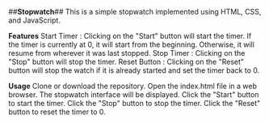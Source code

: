 ##**Stopwatch**##
This is a simple stopwatch implemented using HTML, CSS, and JavaScript.

**Features**
Start Timer : Clicking on the "Start" button will start the timer. If the timer is currently at 0, it will start from the beginning. Otherwise, it will resume from wherever it was last stopped.
Stop Timer : Clicking on the "Stop" button will stop the timer.
Reset Button : Clicking on the "Reset" button will stop the watch if it is already started and set the timer back to 0.

**Usage**
Clone or download the repository.
Open the index.html file in a web browser.
The stopwatch interface will be displayed.
Click the "Start" button to start the timer.
Click the "Stop" button to stop the timer.
Click the "Reset" button to reset the timer to 0.
